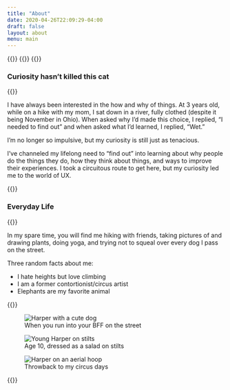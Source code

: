 ```yaml
---
title: "About"
date: 2020-04-26T22:09:29-04:00
draft: false
layout: about
menu: main
---
```


{{<rawhtml>}}
{{</rawhtml>}}
{{<rawhtml>}}
    <h3 class="text-center">Curiosity hasn’t killed this cat</h3>
{{</rawhtml>}}

I have always been interested in the how and why of things. At 3 years old, while on a hike with my mom, I sat down in a river, fully clothed (despite it being November in Ohio). When asked why I’d made this choice, I replied, “I needed to find out” and when asked what I’d learned, I replied, “Wet.”  


I’m no longer so impulsive, but my curiosity is still just as tenacious.  


I’ve channeled my lifelong need to “find out” into learning about why people do the things they do, how they think about things, and ways to improve their experiences. 
I took a circuitous route to get here, but my curiosity led me to the world of UX.  

{{<rawhtml>}}
    <h3 class="text-center">Everyday Life</h3>
{{</rawhtml>}}  

In my spare time, you will find me hiking with friends, taking pictures of and drawing plants, doing yoga, and trying not to squeal over every dog I pass on the street.  

Three random facts about me:
- I hate heights but love climbing
- I am a former contortionist/circus artist
- Elephants are my favorite animal

{{<rawhtml>}}
     <div class="grid grid-cols-3 gap-4 py-10">
     <figure>
        <img class="rounded" src="/images/indy.jpeg" alt="Harper with a cute dog" />
        <figcaption>When you run into your BFF on the street<figcaption>
     </figure>
     <figure>
        <img class="rounded" src="/images/stilt-salad.jpeg" alt="Young Harper on stilts" />
        <figcaption>Age 10, dressed as a salad on stilts<figcaption>
     </figure>
     <figure>
        <img class="rounded" src="/images/aerial.jpeg" alt="Harper on an aerial hoop" />
        <figcaption>Throwback to my circus days<figcaption>
     </figure>
    </div>
{{</rawhtml>}}  
